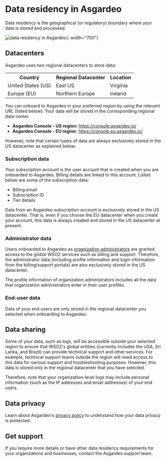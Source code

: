 # Data residency in Asgardeo

Data residency is the geographical (or regulatory) boundary where your data is stored and processed.

![data residency in Asgardeo]({{base_path}}/assets/img/references/asgardeo-data-residency.png){: width="700"}

## Datacenters

Asgardeo uses two regional datacenters to store data:

<table>
    <tr>
        <th>
            Country
        </th>
        <th>
            Regional Datacenter
        </th>
        <th>
            Location
        </th>
    </tr>
    <tr>
        <td>
            United States (US)
        </td>
        <td>
            East US
        </td>
        <td>
            Virginia
        </td>
    </tr>
    <tr>
        <td>
            Europe (EU)
        </td>
        <td>
            Northern Europe
        </td>
        <td>
            Ireland
        </td>
    </tr>
</table>

You can onboard to Asgardeo in your preferred region by using the relevant URL (listed below). Your data will be stored in the corresponding regional data center.

- **Asgardeo Console - US region**: https://console.asgardeo.io/
- **Asgardeo Console - EU region**: https://console.eu.asgardeo.io/

However, note that certain types of data are always exclusively stored in the US datacenter as explained below.

### Subscription data

Your subscription account is the user account that is created when you are onboarded to Asgardeo. Billing details are linked to this account. Listed below are some of the subscription data:

- Billing email
- Subscription ID
- Tier details

Data from an Asgardeo subscription account is exclusively stored in the US datacenter. That is, even if you choose the EU datacenter when you create your account, this data is always created and stored in the US datacenter at present.

### Administrator data

Users onboarded to Asgardeo as [organization administrators]({{base_path}}/guides/users/manage-administrators/) are granted access to the global WSO2 services such as billing and support. Therefore, the administrator data (including profile information and login information from the billing/support portals) are also exclusively stored in the US datacenter.

The profile information of organization administrators includes all the data that organization administrators enter in their user profiles.

### End-user data

Data of your end users are only stored in the regional datacenter you selected when onboarding to Asgardeo.

## Data sharing

Some of your data, such as logs, will be accessible outside your selected region to ensure that WSO2's global entities (currently includes the USA, Sri Lanka, and Brazil) can provide technical support and other services. For example, technical support teams outside the region will need access to this data for various support and troubleshooting purposes. However, this data is stored only in the regional
datacenter that you have selected.

Therefore, note that your organization–level logs may include personal information (such as the IP addresses and email addresses) of your end users.

## Data privacy

Learn about Asgardeo's [privacy policy](https://wso2.com/asgardeo/privacy-policy/#:~:text=Asgardeo%20doesn%27t%20store%20any,API%20Services%20User%20Data%20Policy.) to understand how your data privacy is protected.

## Get support

If you require more details or have other data residency requirements for your organizations and businesses, contact the Asgardeo support team.
